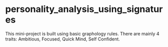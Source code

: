# personality_analysis_using_signatures
This mini-project is built using basic graphology rules.
There are mainly 4 traits: Ambitious, Focused, Quick Mind, Self Confident.
